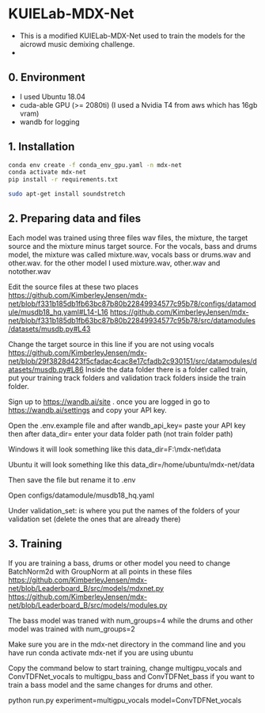 # KUIELab-MDX-Net

- This is a modified KUIELab-MDX-Net used to train the models for the aicrowd music demixing challenge.
- 
## 0. Environment

- I used Ubuntu 18.04
- cuda-able GPU (>= 2080ti) (I used a Nvidia T4 from aws which has 16gb vram)
- wandb for logging

## 1. Installation

```bash
conda env create -f conda_env_gpu.yaml -n mdx-net
conda activate mdx-net
pip install -r requirements.txt

sudo apt-get install soundstretch
```

## 2. Preparing data and files

Each model was trained using three files wav files, the mixture, the target source and the mixture minus target source. For the vocals, bass and drums model, the mixture was called mixture.wav, vocals bass or drums.wav and other.wav. for the other model I used mixture.wav, other.wav and notother.wav

Edit the source files at these two places
https://github.com/KimberleyJensen/mdx-net/blob/f331b185db1fb63bc87b80b22849934577c95b78/configs/datamodule/musdb18_hq.yaml#L14-L16
https://github.com/KimberleyJensen/mdx-net/blob/f331b185db1fb63bc87b80b22849934577c95b78/src/datamodules/datasets/musdb.py#L43

Change the target source in this line if you are not using vocals
https://github.com/KimberleyJensen/mdx-net/blob/29f3828d423f5cfadac4cac8e17cfadb2c930151/src/datamodules/datasets/musdb.py#L86
Inside the data folder there is a folder called train, put your training track folders and validation track folders inside the train folder.

Sign up to https://wandb.ai/site . once you are logged in go to https://wandb.ai/settings and copy your API key.

Open the .env.example file and after wandb_api_key= paste your API key then after data_dir= enter your data folder path (not train folder path)

Windows it will look something like this data_dir=F:\mdx-net\data

Ubuntu it will look something like this data_dir=/home/ubuntu/mdx-net/data

Then save the file but rename it to .env

Open configs/datamodule/musdb18_hq.yaml
 
Under validation_set: is where you put the names of the folders of your validation set (delete the ones that are already there)

## 3. Training
If you are training a bass, drums or other model you need to change BatchNorm2d with GroupNorm at all points in these files
https://github.com/KimberleyJensen/mdx-net/blob/Leaderboard_B/src/models/mdxnet.py
https://github.com/KimberleyJensen/mdx-net/blob/Leaderboard_B/src/models/modules.py

The bass model was traned with num_groups=4 while the drums and other model was trained with num_groups=2

Make sure you are in the mdx-net directory in the command line and you have run conda activate mdx-net if you are using ubuntu

Copy the command below to start training, change multigpu_vocals and ConvTDFNet_vocals to multigpu_bass and ConvTDFNet_bass if you want to train a bass model and the same changes for drums and other.

python run.py experiment=multigpu_vocals model=ConvTDFNet_vocals

